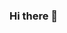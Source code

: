 ### Hi there 👋

<!--
_______________________
🖥️ Soy estudiante de la Universidad Autónoma Benito Juárez de Oaxaca, Actualmente tengo 19 años, soy técnico en diseño gráfico digital, me gusta la animación, diseño publicitario y diseño en general. Me encuentro cursando la carrera en la Lic. de computación. 

_______________________
🧑‍💼 Lenguajes que estoy aprendiendo
- C++
- Java Script (Actualmente  me lo encuentro aprendiendo gracias a ser autodidacta y a explicaciones de nuestro catedrático) 
[jorrge.cruz@gmail.com ]()
- Lua
- C#
####  

_______________________
🎯 Los programas que actualmente uso son:
- SublimexText3D
- Visual Studio Code
- Photoshop
- Adobe Indesing
- Adobe after
- Adobe ilustrator 
- Animator 
Entre otros

_______________________
 🎨🖥️ ## Algo de lo que hago actualmente:
- Diseño de logotipos para negocios

- Animación de vídeo

- Edición en imágenes y fotografías

- Elaboración de personajes animados

- Creación de páginas web

- Elaboración de carteles, invitaciones, infografías, etc

- Edición en imágenes bidimensionales y tridimensionales

- Etc.


c

stock OBTENER_IDT(playerid,listitem)
{
    new slot,negls = 0;
    for(new i = 0; i < 4; i++)
    {
        if(Info[playerid][Trabajo_Player][i] == 0) continue;
        if(listitem <= negls)
        {
            slot = i;
            break;
        }
        negls++;
    }
    return slot;
}

_______________________
- 📫 Puede contactarme en: https://www.facebook.com/marthell.rowan
Tel 9513299811 

_______________________
- 😄 Pronouns: ... Marthell Rowan 🦋

_______________________
- ⚡ Fun fact: ... 
Alguna de las curiosidades del diseño gráfico en todo el mundo...
La primera empresa dedicada al diseño fue la que creó William Morris, fundador del movimiento Art & Crafts, en 1891. Claude Garamond, autor de la famosa tipografía que lleva su propio apellido
-->
